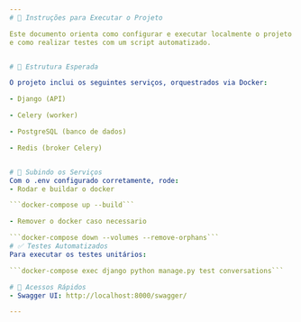 ```yaml
---
# 🚀 Instruções para Executar o Projeto

Este documento orienta como configurar e executar localmente o projeto utilizando Docker 
e como realizar testes com um script automatizado.


# 🧩 Estrutura Esperada

O projeto inclui os seguintes serviços, orquestrados via Docker:

- Django (API)

- Celery (worker)

- PostgreSQL (banco de dados)

- Redis (broker Celery)


# 🐳 Subindo os Serviços
Com o .env configurado corretamente, rode:
- Rodar e buildar o docker

```docker-compose up --build```

- Remover o docker caso necessario

```docker-compose down --volumes --remove-orphans```
# ✅ Testes Automatizados
Para executar os testes unitários:

```docker-compose exec django python manage.py test conversations```

# 🧭 Acessos Rápidos
- Swagger UI: http://localhost:8000/swagger/

---
```

